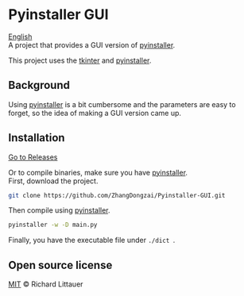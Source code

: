 # Pyinstaller GUI
[English](README.md)  
A project that provides a GUI version of [pyinstaller](https://pyinstaller.org).

This project uses the [tkinter](https://docs.python.org/3/library/tkinter.html) and [pyinstaller](https://pyinstaller.org).

## Background
Using [pyinstaller](https://pyinstaller.org) is a bit cumbersome and the parameters are easy to forget, so the idea of making a GUI version came up.

## Installation
[Go to Releases](https://github.com/ZhangDongzai/Pyinstaller-GUI/releases)

Or to compile binaries, make sure you have [pyinstaller](https://pyinstaller.org).  
First, download the project.
```sh
git clone https://github.com/ZhangDongzai/Pyinstaller-GUI.git
```
Then compile using [pyinstaller](https://pyinstaller.org).
```sh
pyinstaller -w -D main.py
```
Finally, you have the executable file under `./dict `.

## Open source license
[MIT](LICENSE) © Richard Littauer